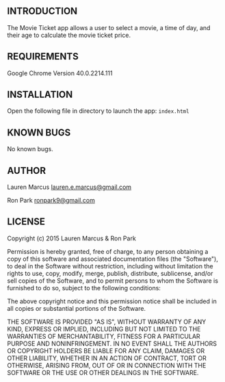 INTRODUCTION
------------
The Movie Ticket app allows a user to select a movie, a time of day, and their age to calculate the movie ticket price.

REQUIREMENTS
------------
Google Chrome Version 40.0.2214.111

INSTALLATION
------------

Open the following file in directory to launch the app:
`index.html`

KNOWN BUGS
---------
No known bugs.

AUTHOR
-------
Lauren Marcus
lauren.e.marcus@gmail.com

Ron Park
ronpark9@gmail.com

LICENSE
-------

Copyright (c) 2015 Lauren Marcus & Ron Park

Permission is hereby granted, free of charge, to any person obtaining a copy of this software and associated documentation files (the "Software"), to deal in the Software without restriction, including without limitation the rights to use, copy, modify, merge, publish, distribute, sublicense, and/or sell copies of the Software, and to permit persons to whom the Software is furnished to do so, subject to the following conditions:

The above copyright notice and this permission notice shall be included in all copies or substantial portions of the Software.

THE SOFTWARE IS PROVIDED "AS IS", WITHOUT WARRANTY OF ANY KIND, EXPRESS OR IMPLIED, INCLUDING BUT NOT LIMITED TO THE WARRANTIES OF MERCHANTABILITY, FITNESS FOR A PARTICULAR PURPOSE AND NONINFRINGEMENT. IN NO EVENT SHALL THE AUTHORS OR COPYRIGHT HOLDERS BE LIABLE FOR ANY CLAIM, DAMAGES OR OTHER LIABILITY, WHETHER IN AN ACTION OF CONTRACT, TORT OR OTHERWISE, ARISING FROM, OUT OF OR IN CONNECTION WITH THE SOFTWARE OR THE USE OR OTHER DEALINGS IN THE SOFTWARE.
